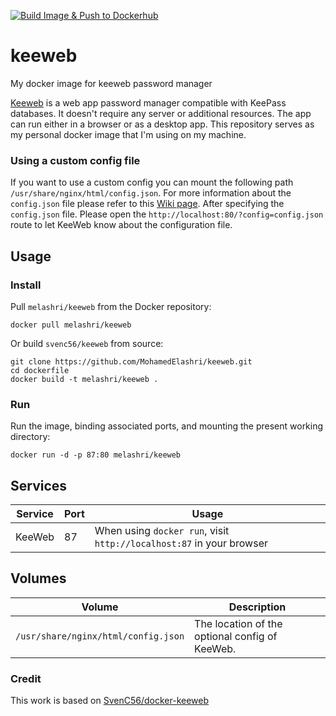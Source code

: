 [![Build Image & Push to Dockerhub](https://github.com/MohamedElashri/keeweb/actions/workflows/docker_image.yml/badge.svg)](https://github.com/MohamedElashri/keeweb/actions/workflows/docker_image.yml)

# keeweb
My docker image for keeweb password manager


[Keeweb](https://github.com/keeweb/keeweb) is a web app  password manager compatible with KeePass databases. It doesn't require any server or additional resources. The app can run either in a browser or as a desktop app. This repository serves as my personal docker image that I'm using on my machine.

### Using a custom config file
If you want to use a custom config you can mount the following path `/usr/share/nginx/html/config.json`. For more information about the `config.json` file please refer to this [Wiki page](https://github.com/keeweb/keeweb/wiki/Configuration#json-app-config).
After specifying the `config.json` file. Please open the `http://localhost:80/?config=config.json` route to let KeeWeb know about the configuration file.


## Usage

### Install

Pull `melashri/keeweb` from the Docker repository:

    docker pull melashri/keeweb


Or build `svenc56/keeweb` from source:

    git clone https://github.com/MohamedElashri/keeweb.git
    cd dockerfile
    docker build -t melashri/keeweb .

### Run

Run the image, binding associated ports, and mounting the present working
directory:

    docker run -d -p 87:80 melashri/keeweb


## Services

Service     | Port | Usage
------------|------|------
KeeWeb      | 87 | When using `docker run`, visit `http://localhost:87` in your browser

## Volumes

Volume          | Description
----------------|-------------
`/usr/share/nginx/html/config.json` | The location of the optional config of KeeWeb.

### Credit 
This work is based on [SvenC56/docker-keeweb](https://github.com/SvenC56/docker-keeweb)
